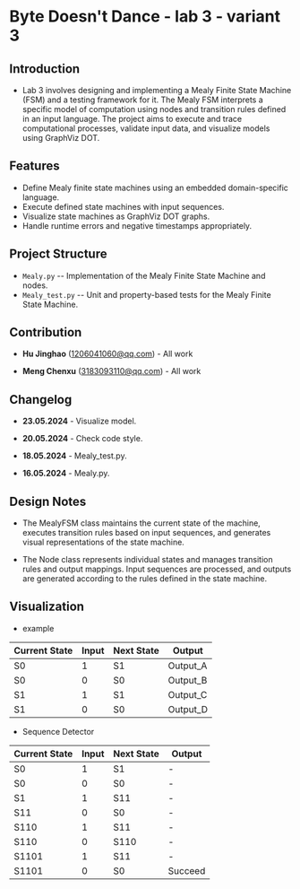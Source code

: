 # Byte Doesn't Dance - lab 3 - variant 3

## Introduction

- Lab 3 involves designing and implementing a Mealy Finite State Machine (FSM)
  and a testing framework for it. The Mealy FSM interprets a specific model of
  computation using nodes and transition rules defined in an input language.
  The project aims to execute and trace computational processes, validate
  input data, and visualize models using GraphViz DOT.

## Features

- Define Mealy finite state machines using an embedded domain-specific language.
- Execute defined state machines with input sequences.
- Visualize state machines as GraphViz DOT graphs.
- Handle runtime errors and negative timestamps appropriately.

## Project Structure

- `Mealy.py` -- Implementation of the Mealy Finite State Machine and nodes.
- `Mealy_test.py` -- Unit and property-based tests for the Mealy Finite State Machine.

## Contribution

- **Hu Jinghao** (1206041060@qq.com) - All work

- **Meng Chenxu** (3183093110@qq.com) - All work

## Changelog

- **23.05.2024** - Visualize model.

- **20.05.2024** - Check code style.

- **18.05.2024** - Mealy_test.py.

- **16.05.2024** - Mealy.py.

## Design Notes

- The MealyFSM class maintains the current state of the machine, executes
  transition rules based on input sequences, and generates visual
  representations of the state machine.

- The Node class represents individual states and manages transition rules
  and output mappings. Input sequences are processed, and outputs are
  generated according to the rules defined in the state machine.

## Visualization

- example

| Current State | Input | Next State | Output   |
|---------------|-------|------------|----------|
| S0            | 1     | S1         | Output_A |
| S0            | 0     | S0         | Output_B |
| S1            | 1     | S1         | Output_C |
| S1            | 0     | S0         | Output_D |

- Sequence Detector

| Current State | Input | Next State | Output  |
|---------------|-------|------------|---------|
| S0            | 1     | S1         | -       |
| S0            | 0     | S0         | -       |
| S1            | 1     | S11        | -       |
| S11           | 0     | S0         | -       |
| S110          | 1     | S11        | -       |
| S110          | 0     | S110       | -       |
| S1101         | 1     | S11        | -       |
| S1101         | 0     | S0         | Succeed |
